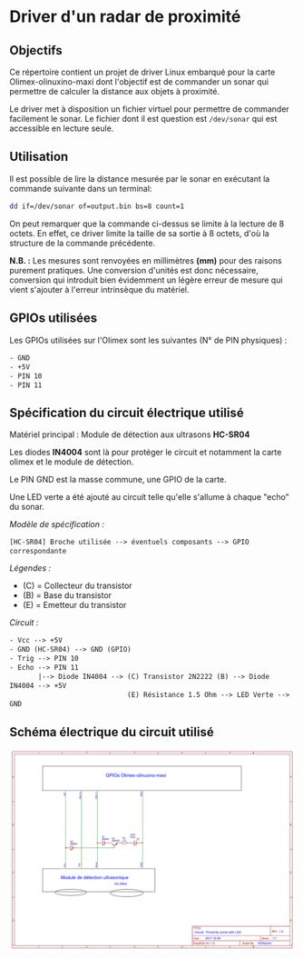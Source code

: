 # Driver d'un radar de proximité #

## Objectifs

Ce répertoire contient un projet de driver Linux embarqué pour la carte Olimex-olinuxino-maxi dont l'objectif est de
commander un sonar qui permettre de calculer la distance aux objets à proximité.

Le driver met à disposition un fichier virtuel pour permettre de commander
facilement le sonar. Le fichier dont il est question est `/dev/sonar` qui est
accessible en lecture seule.

## Utilisation

Il est possible de lire la distance mesurée par le sonar en exécutant la
commande suivante dans un terminal:
```sh
dd if=/dev/sonar of=output.bin bs=8 count=1
```

On peut remarquer que la commande ci-dessus se limite à la lecture de 8 octets.
En effet, ce driver limite la taille de sa sortie à 8 octets, d'où la structure
de la commande précédente.

**N.B. :** Les mesures sont renvoyées en millimètres **(mm)** pour des raisons purement pratiques.
Une conversion d'unités est donc nécessaire, conversion qui introduit bien
évidemment un légère erreur de mesure qui vient s'ajouter à l'erreur intrinsèque
du matériel.

## GPIOs utilisées

Les GPIOs utilisées sur l'Olimex sont les suivantes (N° de PIN physiques) :

    - GND
    - +5V
    - PIN 10
    - PIN 11

## Spécification du circuit électrique utilisé

Matériel principal : Module de détection aux ultrasons **HC-SR04**

Les diodes **IN4004** sont là pour protéger le circuit et notamment la carte olimex et le module de détection.

Le PIN GND est la masse commune, une GPIO de la carte.

Une LED verte a été ajouté au circuit telle qu'elle s'allume à chaque "echo" du sonar.

*Modèle de spécification :*
```
[HC-SR04] Broche utilisée --> éventuels composants --> GPIO correspondante
```

*Légendes :*
- (C) = Collecteur du transistor
- (B) = Base du transistor
- (E) = Emetteur du transistor

*Circuit :*
```
- Vcc --> +5V
- GND (HC-SR04) --> GND (GPIO)
- Trig --> PIN 10
- Echo --> PIN 11
       |--> Diode IN4004 --> (C) Transistor 2N2222 (B) --> Diode IN4004 --> +5V
                             (E) Résistance 1.5 Ohm --> LED Verte --> GND   
```

## Schéma électrique du circuit utilisé

![alt text](spec_circuit_sonar.png)
